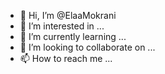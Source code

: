 - 👋 Hi, I’m @ElaaMokrani
- 👀 I’m interested in ...
- 🌱 I’m currently learning ...
- 💞️ I’m looking to collaborate on ...
- 📫 How to reach me ...

<!---
ElaaMokrani/ElaaMokrani is a ✨ special ✨ repository because its `README.md` (this file) appears on your GitHub profile.
You can click the Preview link to take a look at your changes.
--->
